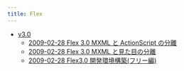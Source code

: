```yaml
---
title: Flex
---
```



- [v3.0](./v3.0/index.md)
    - [2009-02-28 Flex 3.0 MXML と ActionScript の分離](./../../../d/2009/02/28/Flex_3.0_MXML_と_ActionScript_の分離.md)
    - [2009-02-28 Flex 3.0 MXML と見た目の分離](./../../../d/2009/02/28/Flex_3.0_MXML_と見た目の分離.md)
    - [2009-02-28 Flex3.0 開発環境構築(フリー編)](./../../../d/2009/02/28/Flex3.0_開発環境構築(フリー編).md)




